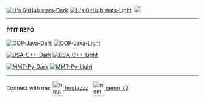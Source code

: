 [![H's GitHub stars-Dark](https://github-readme-stats.vercel.app/api?username=houtadono&show_icons=true&border_color=87adff&theme=aura&text_color=7bb5db&include_all_commits=true&custom_title=Houta#gh-dark-mode-only)](https://github.com/houtadono#gh-dark-mode-only) 
[![H's GitHub stats-Light](https://github-readme-stats.vercel.app/api?username=houtadono&show_icons=true&border_color=87adff&include_all_commits=true&theme=default&custom_title=Houta#gh-light-mode-only)](https://github.com/houtadono#gh-light-mode-only)&nbsp;
<img src="https://github-readme-stats.vercel.app/api/top-langs/?username=houtadono&border_color=87adff&theme=aura&text_color=7bb5db#gh-dark-mode-only" />
<!-- #gh-dark-mode-only  #gh-light-mode-only-->

---
#### PTIT REPO
[![OOP-Java-Dark](https://github-readme-stats.vercel.app/api/pin/?username=houtadono&theme=midnight-purple&border_color=87adff&repo=Object-Oriented-Programming-Java#gh-dark-mode-only)](https://github.com/houtadono/Object-Oriented-Programming-Java#gh-dark-mode-only)
[![OOP-Java-Light](https://github-readme-stats.vercel.app/api/pin/?username=houtadono&border_color=ffffff&repo=Object-Oriented-Programming-Java#gh-light-mode-only)](https://github.com/houtadono/Object-Oriented-Programming-Java#gh-light-mode-only)&nbsp;

[![DSA-C++-Dark](https://github-readme-stats.vercel.app/api/pin/?username=houtadono&theme=midnight-purple&border_color=87adff&repo=Data-Structures-And-Algorithms-CPP#gh-dark-mode-only)](https://github.com/houtadono/Data-Structures-And-Algorithms-CPP#gh-dark-mode-only)
[![DSA-C++-Light](https://github-readme-stats.vercel.app/api/pin/?username=houtadono&repo=Data-Structures-And-Algorithms-CPP#gh-light-mode-only)](https://github.com/houtadono/Data-Structures-And-Algorithms-CPP#gh-light-mode-only)<br>

[![MMT-Py-Dark](https://github-readme-stats.vercel.app/api/pin/?username=houtadono&theme=midnight-purple&border_color=87adff&repo=Mang_may_tinh#gh-dark-mode-only)](https://github.com/houtadono/Mang_may_tinh#gh-dark-mode-only)
[![MMT-Py-Light](https://github-readme-stats.vercel.app/api/pin/?username=houtadono&repo=Mang_may_tinh#gh-light-mode-only)](https://github.com/houtadono/Mang_may_tinh#gh-light-mode-only)

---
<p align="left">
<a/>Connect with me: </a>
<a href="https://fb.com/houtazzz" target="blank"><img align="center" src="https://raw.githubusercontent.com/rahuldkjain/github-profile-readme-generator/master/src/images/icons/Social/facebook.svg" alt="houtazzz" height="40" width="30" /> houtazzz</a>
  &nbsp;
<a href="https://instagram.com/nemo_k2" target="blank"><img align="center" src="https://raw.githubusercontent.com/rahuldkjain/github-profile-readme-generator/master/src/images/icons/Social/instagram.svg" alt="nemo_k2" height="40" width="30" /> nemo_k2</a>
</p>

